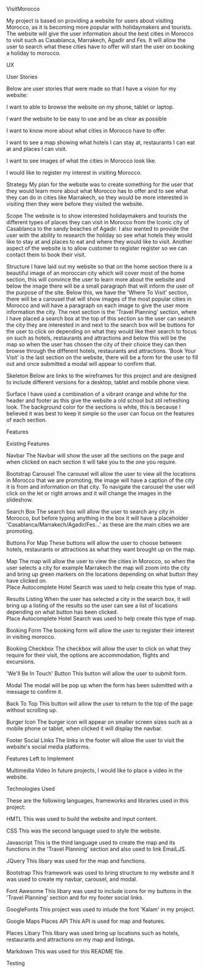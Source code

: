 VisitMorocco

My project is based on providing a website for users about visiting Morocco, as it is becoming more popular with holidaymakers and tourists. 
The website will give the user information about the best cities in Morocco to visit such as Casablanca, Marrakech, Agadir and Fes. 
It will allow the user to search what these cities have to offer will start the user on booking a holiday to morocco.

UX

User Stories

Below are user stories that were made so that I have a vision for my website:

I want to able to browse the website on my phone, tablet or laptop.

I want the website to be easy to use and be as clear as possible

I want to know more about what cities in Morocco have to offer. 

I want to see a map showing what hotels I can stay at, restaurants I can eat at and places I can visit. 

I want to see images of what the cities in Morocco look like.

I would like to register my interest in visiting Morocco.

Strategy
My plan for the website was to create something for the user that they would learn more about what Morocco has to offer and to see what they can do in cities like Marrakech,
so they would be more interested in visiting then they were before they visited the website.

Scope
The website is to show interested holidaymakers and tourists the different types of places they can visit in Morocco from the Iconic city of Casablanca to the sandy beaches of Agadir.
I also wanted to provide the user with the ability to research the holiday so see what hotels they would like to stay at and places to eat and where they would like to visit.
Another aspect of the website is to allow customer to register register so we can contact them to book their visit.

Structure
I have laid out my website so that on the home section there is a beautiful image of an moroccan city which will cover most of the home section, this will convince the user to learn more about the website and below the image there will be a small paragraph that will inform the user of the purpose of the site.
Below this, we have the 'Where To Visit' section, there will be a carousel that will show images of the most popular cities in Morocco and will have a paragraph on each image to give the user more information the city.
The next section is the 'Travel Planning' section, where I have placed a search box at the top of this section so the user can search the city they are interested in and next to the search box will be buttons for the user to click on depending on what they would like their search to focus on such as hotels, restaurants and attractions and below this will be the map so when the user has chosen the city of their choice they can then browse through the different hotels, restaurants and attractions.
'Book Your Visit' is the last section on the website, there will be a form for the user to fill out and once submitted a modal will appear to confirm that. 

Skeleton
Below are links to the wireframes for this project and are designed to include different versions for a desktop, tablet and mobile phone view.

Surface
I have used a combination of a vibrant orange and white for the header and footer as this give the website a old school but stil refreshing look.
The background color for the sections is white, this is because I believed it was best to keep it simple so the user can focus on the features of each section.

Features

Existing Features 

Navbar 
The Navbar will show the user all the sections on the page and when clicked on each section it will take you to the one you require.

Bootstrap Carousel
The carousel will allow the user to view all the locations in Morocco that we are promoting, the image will have a caption of the city it is from and information on that city.
To navigate the carousel the user will click on the let or right arrows and it will change the images in the slideshow.

Search Box
The search box will allow the user to search any city in Morocco, but before typing anything in the box it will have a placeholder 'Casablanca/Marrakech/Agadir/Fes...' as these are the main cities we are promoting.

Buttons For Map
These buttons will allow the user to choose between hotels, restaurants or attractions as what they want brought up on the map.

Map
The map will allow the user to view the cities in Morocco, so when the user selects a city for example Marrakech the map will zoom into the city and bring up green markers on the locations depending on what button they have clicked on.  
Place Autocomplete Hotel Search was used to help create this type of map.

Results Listing
When the user has selected a city in the search box, it will bring up a listing of the results so the user can see a list of locations depending on what button has been clicked.  
Place Autocomplete Hotel Search was used to help create this type of map.

Booking Form 
The booking form will allow the user to register their interest in visiting morocco.

Booking Checkbox
The checkbox will allow the user to click on what they require for their visit, the options are accommodation, flights and excursions.

'We'll Be In Touch' Button
This button will allow the user to submit form.

Modal
The modal will be pop up when the form has been submitted with a message to confirm it.

Back To Top
This button will allow the user to return to the top of the page without scrolling up.

Burger Icon
The burger icon will appear on smaller screen sizes such as a mobile phone or tablet, when clicked it will display the navbar.

Footer Social Links 
The links in the footer will allow the user to visit the website's social media platforms.

Features Left to Implement

Multimedia Video
In future projects, I would like to place a video in the website.

Technologies Used

These are the following languages, frameworks and libraries used in this project:

HMTL 
This was used to build the website and input content.

CSS
This was the second language used to style the website.

Javascript
This is the third language used to create the map and its functions in the 'Travel Planning' section and also used to link EmaiLJS.

JQuery
This libary was used for the map and functions.

Bootstrap
This framework was used to bring structure to my website and it was used to create my navbar, carousel, and modal. 

Font Awesome
This libary was used to include icons for my buttons in the 'Travel Planning' section and for my footer social links.

GoogleFonts
This project was used to inlude the font 'Kalam' in my project.

Google Maps Places API
This API is used for map and features.

Places Libary
This libary was used bring up locations such as hotels, restaurants and attractions on my map and listings.

Markdown
This was used for this README file.

Testing 

